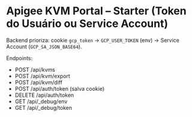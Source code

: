 # Apigee KVM Portal – Starter (Token do Usuário ou Service Account)

Backend prioriza: cookie `gcp_token` → `GCP_USER_TOKEN` (env) → Service Account (`GCP_SA_JSON_BASE64`).

Endpoints:
- POST /api/kvms
- POST /api/kvm/export
- POST /api/kvm/diff
- POST /api/auth/token (salva cookie)
- DELETE /api/auth/token
- GET  /api/_debug/env
- GET  /api/_debug/token
